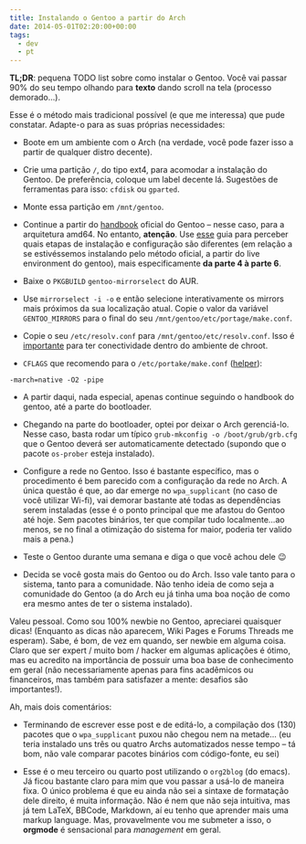```yaml
---
title: Instalando o Gentoo a partir do Arch
date: 2014-05-01T02:20:00+00:00
tags:
  - dev
  - pt
---
```


**TL;DR**: pequena TODO list sobre como instalar o Gentoo. Você vai passar 90% do seu tempo olhando para **texto** dando scroll na tela (processo demorado…).


Esse é o método mais tradicional possível (e que me interessa) que pude constatar. Adapte-o para as suas próprias necessidades:

- Boote em um ambiente com o Arch (na verdade, você pode fazer isso a partir de qualquer distro decente).

- Crie uma partição `/`, do tipo ext4, para acomodar a instalação do Gentoo. De preferência, coloque um label decente lá. Sugestões de ferramentas para isso: `cfdisk` ou `gparted`.

- Monte essa partição em `/mnt/gentoo`.

- Continue a partir do [handbook](http:www.gentoo.org/doc/en/handbook/handbook-amd64.xml?part=1&chap=4) oficial do Gentoo – nesse caso, para a arquitetura amd64. No entanto, **atenção**. Use [esse](https:wiki.gentoo.org/wiki/Installation_alternatives) guia para perceber quais etapas de instalação e configuração são diferentes (em relação a se estivéssemos instalando pelo método oficial, a partir do live environment do gentoo), mais especificamente **da parte 4 à parte 6**.

- Baixe o `PKGBUILD` `gentoo-mirrorselect` do AUR.

- Use `mirrorselect -i -o` e então selecione interativamente os mirrors mais próximos da sua localização atual. Copie o valor da variável `GENTOO_MIRRORS` para o final do seu `/mnt/gentoo/etc/portage/make.conf`.

- Copie o seu `/etc/resolv.conf` para `/mnt/gentoo/etc/resolv.conf`. Isso é [importante](https:bbs.archlinux.org/viewtopic.php?id=95865) para ter conectividade dentro do ambiente de chroot.

- `CFLAGS` que recomendo para o `/etc/portake/make.conf` ([helper](https:forums.gentoo.org/viewtopic-t-933456-start-0.html)):

```
-march=native -O2 -pipe
```

- A partir daqui, nada especial, apenas continue seguindo o handbook do gentoo, até a parte do bootloader.

- Chegando na parte do bootloader, optei por deixar o Arch gerenciá-lo. Nesse caso, basta rodar um típico `grub-mkconfig -o /boot/grub/grb.cfg` que o Gentoo deverá ser automaticamente detectado (supondo que o pacote `os-prober` esteja instalado).

- Configure a rede no Gentoo. Isso é bastante específico, mas o procedimento é bem parecido com a configuração da rede no Arch. A única questão é que, ao dar emerge no `wpa_supplicant` (no caso de você utilizar Wi-fi), vai demorar bastante até todas as dependências serem instaladas (esse é o ponto principal que me afastou do Gentoo até hoje. Sem pacotes binários, ter que compilar tudo localmente…ao menos, se no final a otimização do sistema for maior, poderia ter valido mais a pena.)

- Teste o Gentoo durante uma semana e diga o que você achou dele 😉

- Decida se você gosta mais do Gentoo ou do Arch. Isso vale tanto para o sistema, tanto para a comunidade. Não tenho ideia de como seja a comunidade do Gentoo (a do Arch eu já tinha uma boa noção de como era mesmo antes de ter o sistema instalado).

Valeu pessoal. Como sou 100% newbie no Gentoo, apreciarei quaisquer dicas! (Enquanto as dicas não aparecem, Wiki Pages e Forums Threads me esperam). Sabe, é bom, de vez em quando, ser newbie em alguma coisa. Claro que ser expert / muito bom / hacker em algumas aplicações é ótimo, mas eu acredito na importância de possuir uma boa base de conhecimento em geral (não necessariamente apenas para fins acadêmicos ou financeiros, mas também para satisfazer a mente: desafios são importantes!).

Ah, mais dois comentários:

- Terminando de escrever esse post e de editá-lo, a compilação dos (130) pacotes que o `wpa_supplicant` puxou não chegou nem na metade… (eu teria instalado uns três ou quatro Archs automatizados nesse tempo – tá bom, não vale comparar pacotes binários com código-fonte, eu sei)

- Esse é o meu terceiro ou quarto post utilizando o `org2blog` (do emacs). Já ficou bastante claro para mim que vou passar a usá-lo de maneira fixa. O único problema é que eu ainda não sei a sintaxe de formatação dele direito, é muita informação. Não é nem que não seja intuitiva, mas já tem LaTeX, BBCode, Markdown, aí eu tenho que aprender mais uma markup language. Mas, provavelmente vou me submeter a isso, o **orgmode** é sensacional para _management_ em geral.
